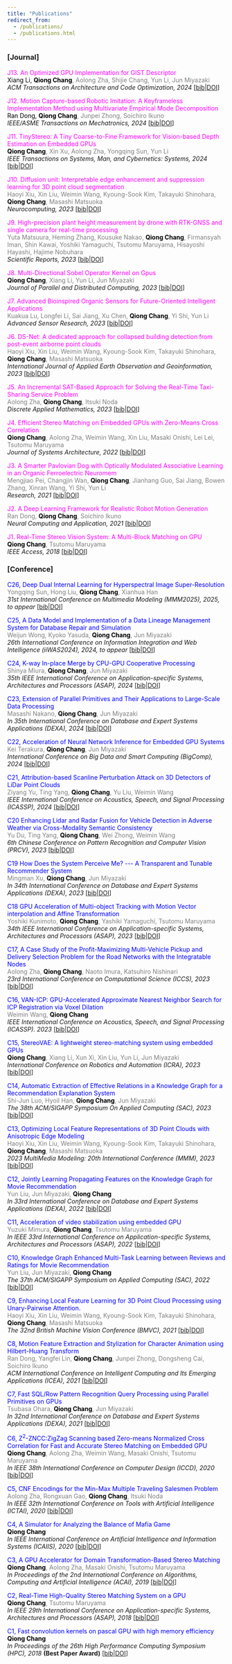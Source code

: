```yaml
---
title: "Publications"
redirect_from: 
  - /publications/
  - /publications.html
---
```

### [Journal]
<span style="color:Magenta">J13. An Optimized GPU Implementation for GIST Descriptor</span><br />
<span style="color:gray"><span style="color:black">Xiang Li, **Qiong Chang**</span>, Aolong Zha, Shijie Chang, Yun Li, Jun Miyazaki</span><br />
_ACM Transactions on Architecture and Code Optimization, 2024_ 
[[bib]()|[DOI](https://doi.org/10.1145/3689339)]

<span style="color:Magenta">J12. Motion Capture-based Robotic Imitation: A Keyframeless Implementation Method using Multivariate Empirical Mode Decomposition</span><br />
<span style="color:gray"><span style="color:black">Ran Dong, **Qiong Chang**</span>, Junpei Zhong, Soichiro Ikuno</span><br />
_IEEE/ASME Transactions on Mechatronics, 2024_ 
[[bib]()|[DOI](https://doi.org/10.1109/TMECH.2024.3440642)]

<span style="color:Magenta">J11. TinyStereo: A Tiny Coarse-to-Fine Framework for Vision-based Depth Estimation on Embedded GPUs</span><br />
<span style="color:gray"><span style="color:black">**Qiong Chang**</span>, Xin Xu, Aolong Zha, Yongqing Sun, Yun Li</span><br />
_IEEE Transactions on Systems, Man, and Cybernetics: Systems, 2024_ [[bib](bibs.html#Chang_TinyStereo)|[DOI](https://doi.org/10.1109/TSMC.2024.3395464)]

<span style="color:Magenta">J10. Diffusion unit: Interpretable edge enhancement and suppression learning for 3D point cloud segmentation</span><br />
<span style="color:gray">Haoyi Xiu, Xin Liu, Weimin Wang, Kyoung-Sook Kim, Takayuki Shinohara, <span style="color:black">**Qiong Chang**</span>, Masashi Matsuoka</span><br />
_Neurocomputing, 2023_ [[bib](bibs.html#Haoyi_Diffusion)|[DOI](https://doi.org/10.1016/j.neucom.2023.126780)]

<span style="color:Magenta">J9. High-precision plant height measurement by drone with RTK-GNSS and single camera for real-time processing</span><br />
<span style="color:gray">Yuta Matsuura, Heming Zhang, Kousuke Nakao, <span style="color:black">**Qiong Chang**</span>, Firmansyah Iman, Shin Kawai, Yoshiki Yamaguchi, Tsutomu Maruyama, Hisayoshi Hayashi, Hajime Nobuhara</span><br />
_Scientific Reports, 2023_ [[bib](bibs.html#Matsuura_High)|[DOI](https://doi.org/10.1038/s41598-023-32167-6)]

<span style="color:Magenta">J8. Multi-Directional Sobel Operator Kernel on Gpus</span><br />
<span style="color:gray"><span style="color:black">**Qiong Chang**</span>, Xiang Li, Yun Li, Jun Miyazaki</span><br />
_Journal of Parallel and Distributed Computing, 2023_ [[bib](bibs.html#Chang_Multi)|[DOI](https://doi.org/10.1016/j.jpdc.2023.03.004)]

<span style="color:Magenta">J7. Advanced Bioinspired Organic Sensors for Future-Oriented Intelligent Applications</span><br />
<span style="color:gray">Kuakua Lu, Longfei Li, Sai Jiang, Xu Chen, <span style="color:black">**Qiong Chang**</span>, Yi Shi, Yun Li</span><br />
_Advanced Sensor Research, 2023_ [[bib](bibs.html#Lu_Advanced)|[DOI](https://doi.org/10.1002/adsr.202200066)]

<span style="color:Magenta">J6. DS-Net: A dedicated approach for collapsed building detection from post-event airborne point clouds</span><br />
<span style="color:gray">Haoyi Xiu, Xin Liu, Weimin Wang, Kyoung-Sook Kim, Takayuki Shinohara, <span style="color:black">**Qiong Chang**</span>, Masashi Matsuoka</span><br />
_International Journal of Applied Earth Observation and Geoinformation, 2023_ [[bib](bibs.html#Xiu_DS)|[DOI](https://doi.org/10.1016/j.jag.2022.103150)]

<span style="color:Magenta">J5. An Incremental SAT-Based Approach for Solving the Real-Time Taxi-Sharing Service Problem</span><br />
<span style="color:gray">Aolong Zha, <span style="color:black">**Qiong Chang**</span>, Itsuki Noda</span><br />
_Discrete Applied Mathematics, 2023_ [[bib](bibs.html#Zha_An)|[DOI](https://doi.org/10.1016/j.dam.2022.08.008)]

<span style="color:Magenta">J4. Efficient Stereo Matching on Embedded GPUs with Zero-Means Cross Correlation </span><br />
<span style="color:gray"><span style="color:black">**Qiong Chang**</span>, Aolong Zha, Weimin Wang, Xin Liu, Masaki Onishi, Lei Lei, Tsutomu Maruyama</span><br />
_Journal of Systems Architecture, 2022_ [[bib](bibs.html#Chang_Efficient)|[DOI](https://doi.org/10.1016/j.sysarc.2021.102366)]

<span style="color:Magenta">J3. A Smarter Pavlovian Dog with Optically Modulated Associative Learning in an Organic Ferroelectric Neuromem</span><br />
<span style="color:gray">Mengjiao Pei, Changjin Wan, <span style="color:black">**Qiong Chang**</span>, Jianhang Guo, Sai Jiang, Bowen Zhang, Xinran Wang, Yi Shi, Yun Li</span><br /> 
_Research, 2021_ [[bib](bibs.html#Pei_A)|[DOI](https://doi.org/10.34133/2021/9820502)]

<span style="color:Magenta">J2. A Deep Learning Framework for Realistic Robot Motion Generation</span><br />
<span style="color:gray">Ran Dong, <span style="color:black">**Qiong Chang**</span>, Soichiro Ikuno</span><br />
_Neural Computing and Application, 2021_ [[bib](bibs.html#Dong_A)|[DOI](https://doi.org/10.1007/s00521-021-06192-3)]


<span style="color:Magenta">J1. Real-Time Stereo Vision System: A Multi-Block Matching on GPU</span><br />
<span style="color:gray"><span style="color:black">**Qiong Chang**</span>, Tsutomu Maruyama</span><br /> 
_IEEE Access, 2018_ [[bib](bibs.html#Chang_Real)|[DOI](https://doi.org/10.1109/ACCESS.2018.2859445)]

### [Conference]
<span style="color:Blue">C26, Deep Dual Internal Learning for Hyperspectral Image Super-Resolution</span><br />
<span style="color:gray">Yongqing Sun, Hong Liu, <span style="color:black">**Qiong Chang**</span>, Xianhua Han</span><br />
_31st International Conference on Multimedia Modeling (MMM2025), 2025, to appear_ [[bib]()|[DOI]()]

<span style="color:Blue">C25, A Data Model and Implementation of a Data Lineage Management System for Database Repair and Simulation</span><br />
<span style="color:gray">Weijun Wong, Kyoko Yasuda, <span style="color:black">**Qiong Chang**</span>, Jun Miyazaki</span><br />
_26th International Conference on Information Integration and Web Intelligence (iiWAS2024), 2024, to appear_ [[bib](bibs.html/#Wong_A)|[DOI](https://doi.org/10.1007/978-3-031-78093-6_22)]

<span style="color:Blue">C24, K-way In-place Merge by CPU-GPU Cooperative Processing</span><br />
<span style="color:gray">Shinya Miura, <span style="color:black">**Qiong Chang**</span>, Jun Miyazaki</span><br />
_35th IEEE International Conference on Application-specific Systems, Architectures and Processors (ASAP), 2024_ [[bib](bibs.html#Miura_K-way)|[DOI](https://doi.org/10.1109/ASAP61560.2024.00039)]

<span style="color:Blue">C23, Extension of Parallel Primitives and Their Applications to Large-Scale Data
Processing</span><br />
<span style="color:gray">Masashi Nakano, <span style="color:black">**Qiong Chang**</span>, Jun Miyazaki</span><br />
_In 35th International Conference on Database and Expert Systems Applications (DEXA), 2024_ [[bib](bibs.html#Nakano_Extension)|[DOI](https://doi.org/10.1007/978-3-031-68312-1_19)]

<span style="color:Blue">C22, Acceleration of Neural Network Inference for Embedded GPU Systems</span><br />
 <span style="color:gray">Kei Terakura, <span style="color:black">**Qiong Chang**</span>, Jun Miyazaki</span><br />
_International Conference on Big Data and Smart Computing (BigComp), 2024_ [[bib](bibs.html#Terakura_Acceleration)|[DOI](https://doi.org/10.1109/BigComp60711.2024.00069)]

<span style="color:Blue">C21, Attribution-based Scanline Perturbation Attack on 3D Detectors of LiDar Point Clouds</span><br />
<span style="color:gray">Ziyang Yu, Ting Yang, <span style="color:black">**Qiong Chang**</span>, Yu Liu, Weimin Wang</span><br />
_IEEE International Conference on Acoustics, Speech, and Signal Processing (ICASSP), 2024_ [[bib](bibs.html#Yu_Attribution)|[DOI](https://doi.org/10.1109/ICASSP48485.2024.10447340)]

<span style="color:Blue">C20 Enhancing Lidar and Radar Fusion for Vehicle Detection in Adverse Weather via Cross-Modality Semantic Consistency</span><br />
<span style="color:gray">Yu Du, Ting Yang, <span style="color:black">**Qiong Chang**</span>, Wei Zhong, Weimin Wang</span><br />
_6th Chinese Conference on Pattern Recognition and Computer Vision (PRCV), 2023_ [[bib](bibs.html#Du_Enhancing)|[DOI](https://doi.org/10.1007/978-981-99-8435-0_35)]

<span style="color:Blue">C19 How Does the System Perceive Me? --- A Transparent and Tunable Recommender System</span><br />
<span style="color:gray">Mingman Xu, <span style="color:black">**Qiong Chang**</span>, Jun Miyazaki</span><br />
_In 34th International Conference on Database and Expert Systems Applications (DEXA), 2023_ [[bib](bibs.html#Xu_How)|[DOI](https://doi.org/10.1007/978-3-031-39821-6_3)]

<span style="color:Blue">C18 GPU Acceleration of Multi-object Tracking with Motion Vector interpolation and Affine Transformation</span><br />
<span style="color:gray">Yoshiki Kunimoto, <span style="color:black">**Qiong Chang**</span>, Yashiki Yamaguchi, Tsutomu Maruyama</span><br />
_34th IEEE International Conference on Application-specific Systems, Architectures and Processors (ASAP), 2023_ [[bib](bibs.html#Kunimoto_GPU)|[DOI](https://doi.org/10.1109/ASAP57973.2023.00031)]

<span style="color:Blue">C17, A Case Study of the Profit-Maximizing Multi-Vehicle Pickup and Delivery Selection Problem for the Road Networks with the Integratable Nodes</span><br />
<span style="color:gray">Aolong Zha, <span style="color:black">**Qiong Chang**</span>, Naoto Imura, Katsuhiro Nishinari</span><br />
_23rd International Conference on Computational Science (ICCS), 2023_ [[bib](bibs.html#Zha_A)|[DOI](https://doi.org/10.1007/978-3-031-36024-4_35)]

<span style="color:Blue">C16, VAN-ICP: GPU-Accelerated Approximate Nearest Neighbor Search for ICP Registration via Voxel Dilation</span><br />
<span style="color:gray">Weimin Wang, <span style="color:black">**Qiong Chang**</span></span><br />
_IEEE International Conference on Acoustics, Speech, and Signal Processing (ICASSP). 2023_ [[bib](bibs.html#Wang_VAN)|[DOI](https://doi.org/10.1109/ICASSP49357.2023.10095859)]

<span style="color:Blue">C15, StereoVAE: A lightweight stereo-matching system using embedded GPUs</span><br />
<span style="color:gray"><span style="color:black">**Qiong Chang**</span>, Xiang Li, Xun Xi, Xin Liu, Yun Li, Jun Miyazaki</span><br />
_International Conference on Robotics and Automation (ICRA), 2023_ [[bib](bibs.html#Chang_StereoVAE)|[DOI](https://doi.org/10.1109/ICRA48891.2023.10160441)]

<span style="color:Blue">C14, Automatic Extraction of Effective Relations in a Knowledge Graph for a Recommendation Explanation System</span><br />
<span style="color:gray">Shi-Jun Luo, Hyoil Han, <span style="color:black">**Qiong Chang**</span>, Jun Miyazaki</span><br />
_The 38th ACM/SIGAPP Symposium On Applied Computing (SAC), 2023_ [[bib](bibs.html#Luo_Automatic)|[DOI](https://doi.org/10.1145/3555776.3577732)]

<span style="color:Blue">C13, Optimizing Local Feature Representations of 3D Point Clouds with Anisotropic Edge Modeling</span><br />
<span style="color:gray">Haoyi Xiu, Xin Liu, Weimin Wang, Kyoung-Sook Kim, Takayuki Shinohara, <span style="color:black">**Qiong Chang**</span>, Masashi Matsuoka</span><br />
_2023 MultiMedia Modeling: 20th International Conference (MMM), 2023_ [[bib](bibs.html#Xiu_Optimizing)|[DOI](https://doi.org/10.1007/978-3-031-27077-2_21)]

<span style="color:Blue">C12, Jointly Learning Propagating Features on the Knowledge Graph for Movie Recommendation</span><br />
<span style="color:gray">Yun Liu, Jun Miyazaki, <span style="color:black">**Qiong Chang**</span></span><br />
_In 33rd International Conference on Database and Expert Systems Applications (DEXA), 2022_ [[bib](bibs.html#Liu_Jointly)|[DOI](https://doi.org/10.1007/978-3-031-12423-5_1)]

<span style="color:Blue">C11, Acceleration of video stabilization using embedded GPU</span><br />
<span style="color:gray">Yuzuki Mimura, <span style="color:black">**Qiong Chang**</span>, Tsutomu Maruyama</span><br />
_In IEEE 33rd International Conference on Application-specific Systems, Architectures and Processors (ASAP), 2022_ [[bib](bibs.html#Mimura_Acceleration)|[DOI](https://doi.org/10.1109/ASAP54787.2022.00018)]

<span style="color:Blue">C10, Knowledge Graph Enhanced Multi-Task Learning between Reviews and Ratings for Movie Recommendation</span><br />
<span style="color:gray">Yun Liu, Jun Miyazaki, <span style="color:black">**Qiong Chang**</span></span><br />
_The 37th ACM/SIGAPP Symposium on Applied Computing (SAC), 2022_ [[bib](bibs.html#Liu_Knowledge)|[DOI](https://doi.org/10.1145/3477314.3507072)]

<span style="color:Blue">C9, Enhancing Local Feature Learning for 3D Point Cloud Processing using Unary-Pairwise Attention.</span><br />
<span style="color:gray">Haoyi Xiu, Xin Liu, Weimin Wang, Kyoung-Sook Kim, Takayuki Shinohara, <span style="color:black">**Qiong Chang**</span>, Masashi Matsuoka</span><br />
_The 32nd British Machine Vision Conference (BMVC), 2021_ [[bib](bibs.html#Xiu_Enhancing)|[DOI](https://doi.org/10.48550/arXiv.2203.00172)]

<span style="color:Blue">C8, Motion Feature Extraction and Stylization for Character Animation using Hilbert-Huang Transform</span><br />
<span style="color:gray">Ran Dong, Yangfei Lin, <span style="color:black">**Qiong Chang**</span>, Junpei Zhong, Dongsheng Cai, Soichiro Ikuno</span><br />
_ACM International Conference on Intelligent Computing and Its Emerging Applications (ICEA), 2021_ [[bib](bibs.html#Dong_Motion)|[DOI](https://doi.org/10.1145/3491396.3506524)]

<span style="color:Blue">C7, Fast SQL/Row Pattern Recognition Query Processing using Parallel Primitives on GPUs</span><br /> 
<span style="color:gray">Tsubasa Ohara, <span style="color:black">**Qiong Chang**</span>, Jun Miyazaki</span><br /> 
_In 32nd International Conference on Database and Expert Systems Applications (DEXA), 2021_ [[bib](bibs.html#Ohara_Fast)|[DOI](https://doi.org/10.1007/978-3-030-86472-9_3)]

<span style="color:Blue">C6, Z<sup>2</sup>-ZNCC:ZigZag Scanning based Zero-means Normalized Cross Correlation for Fast and Accurate Stereo Matching on Embedded GPU</span><br />
<span style="color:gray"><span style="color:black">**Qiong Chang**</span>, Aolong Zha, Weimin Wang, Masaki Onishi, Tsutomu Maruyama</span><br /> 
_In IEEE 38th International Conference on Computer Design (ICCD), 2020_ [[bib](bibs.html#Chang_Z2ZNCC)|[DOI](https://doi.org/10.1109/ICCD50377.2020.00104)]

<span style="color:Blue">C5, CNF Encodings for the Min-Max Multiple Traveling Salesmen Problem</span><br />
<span style="color:gray">Aolong Zha, Rongxuan Gao, <span style="color:black">**Qiong Chang**</span>, Itsuki Noda</span><br /> 
_In IEEE 32th International Conference on Tools with Artificial Intelligence (ICTAI), 2020_ [[bib](bibs.html#Zha_CNF)|[DOI](https://doi.org/10.1109/ICTAI50040.2020.00053)]

<span style="color:Blue">C4, A Simulator for Analyzing the Balance of Mafia Game</span><br />
<span style="color:gray"><span style="color:black">**Qiong Chang**</span></span><br /> 
_In IEEE International Conference on Artificial Intelligence and Information Systems (ICAIIS), 2020_ [[bib](bibs.html#Chang_A_simulator)|[DOI](https://doi.org/10.1109/ICAIIS49377.2020.9194822)]

<span style="color:Blue">C3, A GPU Accelerator for Domain Transformation-Based Stereo Matching</span><br />
<span style="color:gray"><span style="color:black">**Qiong Chang**</span>, Aolong Zha, Masaki Onishi, Tsutomu Maruyama</span><br /> 
_In Proceedings of the 2nd International Conference on Algorithms, Computing and Artificial Intelligence (ACAI), 2019_ [[bib](bibs.html#Chang_A_GPU)|[DOI](https://doi.org/10.1145/3377713.3377806)]

<span style="color:Blue">C2, Real-Time High-Quality Stereo Matching System on a GPU</span><br />
<span style="color:gray"><span style="color:black">**Qiong Chang**</span>, Tsutomu Maruyama</span><br /> 
_In IEEE 29th International Conference on Application-specific Systems, Architectures and Processors (ASAP), 2018_ [[bib](bibs.html#Chang_Real_Time)|[DOI](https://doi.org/10.1109/ASAP.2018.8445111)]

<span style="color:Blue">C1, Fast convolution kernels on pascal GPU with high memory efficiency</span><br />
<span style="color:gray"><span style="color:black">**Qiong Chang**</span></span><br /> 
_In Proceedings of the 26th High Performance Computing Symposium (HPC), 2018_ **(Best Paper Award)** [[bib](bibs.html#Chang_Fast_convolution)|[DOI](https://dl.acm.org/doi/abs/10.5555/3213069.3213072)]


